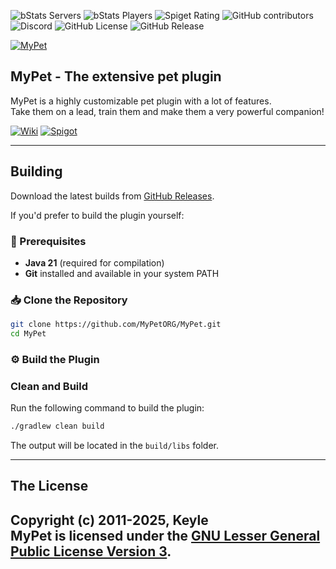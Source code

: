 ![bStats Servers](https://img.shields.io/bstats/servers/778?color=439741&link=https%3A%2F%2Fbstats.org%2Fplugin%2Fbukkit%2FMyPet%2F778)
![bStats Players](https://img.shields.io/bstats/players/778?color=439741&link=https%3A%2F%2Fbstats.org%2Fplugin%2Fbukkit%2FMyPet%2F778)
![Spiget Rating](https://img.shields.io/spiget/rating/12725)
![GitHub contributors](https://img.shields.io/github/contributors/MyPetORG/MyPet)
![Discord](https://img.shields.io/discord/145501914795212800)
![GitHub License](https://img.shields.io/github/license/MyPetORG/MyPet)
![GitHub Release](https://img.shields.io/github/v/release/MyPetORG/MyPet?label=Download%20Latest%20Release&color=439741&link=https%3A%2F%2Fgithub.com%2FMyPetORG%2FMyPet%2Freleases%2Flatest&link=https%3A%2F%2Fgithub.com%2FMyPetORG%2FMyPet%2Freleases%2Flatest)

[![MyPet][Logo]][Homepage]
## MyPet - The extensive pet plugin
MyPet is a highly customizable pet plugin with a lot of features.<br />
Take them on a lead, train them and make them a very powerful companion!

[![Wiki][WikiImage]][Wiki]
[![Spigot][SpigotImage]][Spigot] <br/>

---
## Building
Download the latest builds from [GitHub Releases](https://github.com/MyPetORG/MyPet/releases/).

If you'd prefer to build the plugin yourself:
### 🧩 Prerequisites

- **Java 21** (required for compilation)
- **Git** installed and available in your system PATH


### 📥 Clone the Repository

```bash
git clone https://github.com/MyPetORG/MyPet.git
cd MyPet
```

### ⚙️ Build the Plugin

### Clean and Build
Run the following command to build the plugin:

```bash
./gradlew clean build
```

The output will be located in the `build/libs` folder.

---
## The License
Copyright (c) 2011-2025, Keyle<br/>
MyPet is licensed under the [GNU Lesser General Public License Version 3][License].
---
[Logo]: .github/readme-images/logo.png

[License]: http://www.gnu.org/licenses/lgpl.html

[Stats]: https://bstats.org/plugin/bukkit/MyPet

[Homepage]: https://mypet-plugin.de/

[Wiki]: https://wiki.mypet-plugin.de/

[WikiImage]: .github/readme-images/wiki.png

[Spigot]: https://www.spigotmc.org/resources/mypet.12725/

[SpigotImage]: .github/readme-images/spigot.png
